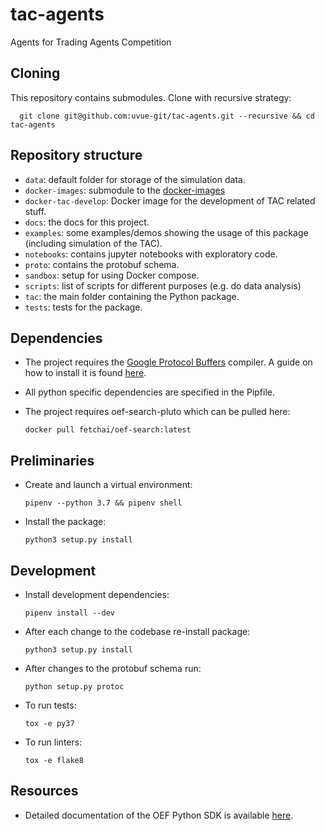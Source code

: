 # tac-agents
Agents for Trading Agents Competition

## Cloning

This repository contains submodules. Clone with recursive strategy:

	  git clone git@github.com:uvue-git/tac-agents.git --recursive && cd tac-agents

## Repository structure

- `data`: default folder for storage of the simulation data.
- `docker-images`: submodule to the [docker-images](https://github.com/uvue-git/docker-images.git)
- `docker-tac-develop`: Docker image for the development of TAC related stuff.  
- `docs`: the docs for this project.
- `examples`: some examples/demos showing the usage of this package (including simulation of the TAC).
- `notebooks`: contains jupyter notebooks with exploratory code.
- `proto`: contains the protobuf schema.
- `sandbox`: setup for using Docker compose.
- `scripts`: list of scripts for different purposes (e.g. do data analysis)
- `tac`: the main folder containing the Python package.
- `tests`: tests for the package.

## Dependencies

- The project requires the [Google Protocol Buffers](https://developers.google.com/protocol-buffers/) compiler. A guide on how to install it is found [here](https://fetchai.github.io/oef-sdk-python/user/install.html#protobuf-compiler).
- All python specific dependencies are specified in the Pipfile.
- The project requires oef-search-pluto which can be pulled here:

	  docker pull fetchai/oef-search:latest

## Preliminaries

- Create and launch a virtual environment:

      pipenv --python 3.7 && pipenv shell

- Install the package:

      python3 setup.py install

## Development

- Install development dependencies:

	  pipenv install --dev

- After each change to the codebase re-install package:

      python3 setup.py install

- After changes to the protobuf schema run:

	  python setup.py protoc

- To run tests:

      tox -e py37

- To run linters:

      tox -e flake8

## Resources

- Detailed documentation of the OEF Python SDK is available [here](https://fetchai.github.io/oef-sdk-python/oef.html).
